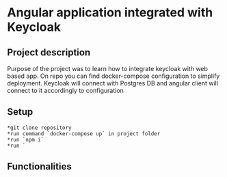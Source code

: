 # Angular application integrated with Keycloak

## Project description

Purpose of the project was to learn how to integrate keycloak with web based app. On repo you can find docker-compose
configuration
to simplify deployment. Keycloak will connect with Postgres DB and angular client will connect to it accordingly to
configuration

## Setup

    *git clone repository
    *run command `docker-compose up` in project folder
    *run `npm i`
    *run `

## Functionalities


